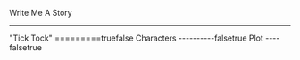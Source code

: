 Write Me A Story
****************
"Tick Tock"
=========truefalse
Characters
----------falsetrue
Plot
----falsetrue